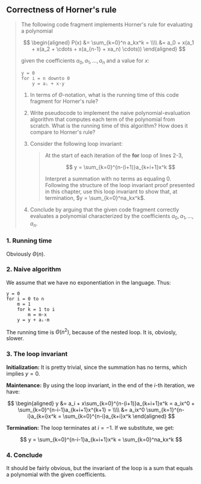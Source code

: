 ## Correctness of Horner's rule

> The following code fragment implements Horner's rule for evaluating a
> polynomial
>
> $$ \begin{aligned}
>    P(x) &= \sum_{k=0}^n a_kx^k = \\\\
>         &= a_0 + x(a_1 + x(a_2 + \cdots + x(a_{n-1} + xa_n) \cdots))
>    \end{aligned} $$
>
> given the coefficients $a_0, a_1, \ldots ,a_n$ and a value for $x$:
>
>     y = 0
>     for i = n downto 0
>         y = aᵢ + x·y
>
> 1. In terms of $\Theta$-notation, what is the running time of this code
>    fragment for Horner's rule?
>
> 2. Write pseudocode to implement the naive polynomial-evaluation algorithm
>    that computes each term of the polynomial from scratch. What is the
>    running time of this algorithm? How does it compare to Horner's rule?
>
> 3. Consider the following loop invariant:
>    > At the start of each iteration of the **for** loop of lines 2-3,
>    >
>    > $$ y = \sum_{k=0}^{n-(i+1)}a_{k+i+1}x^k $$
>    >
>    > Interpret a summation with no terms as equaling 0. Following the
>    > structure of the loop invariant proof presented in this chapter, use
>    > this loop invariant to show that, at termination,
>    > $y = \sum_{k=0}^na_kx^k$.
>
> 4. Conclude by arguing that the given code fragment correctly evaluates a
>    polynomial characterized by the coefficients $a_0,a_1,\ldots,a_n$.

### 1. Running time

Obviously $\Theta(n)$.

### 2. Naive algorithm

We assume that we have no exponentiation in the language. Thus:

    y = 0
    for i = 0 to n
        m = 1
        for k = 1 to i
            m = m·x
        y = y + aᵢ·m

The running time is $\Theta(n^2)$, because of the nested loop. It is,
obviosly, slower.

### 3. The loop invariant

**Initialization:** It is pretty trivial, since the summation has no terms,
which implies $y = 0$.

**Maintenance:** By using the loop invariant, in the end of the $i$-th
iteration, we have:

$$ \begin{aligned}
     y &= a_i + x\sum_{k=0}^{n-(i+1)}a_{k+i+1}x^k
        = a_ix^0 + \sum_{k=0}^{n-i-1}a_{k+i+1}x^{k+1} = \\\\
       &= a_ix^0 \sum_{k=1}^{n-i}a_{k+i}x^k
        = \sum_{k=0}^{n-i}a_{k+i}x^k
  \end{aligned} $$

**Termination:** The loop terminates at $i = -1$. If we substitute, we get:

$$ y = \sum_{k=0}^{n-i-1}a_{k+i+1}x^k = \sum_{k=0}^na_kx^k $$

### 4. Conclude

It should be fairly obvious, but the invariant of the loop is a sum that
equals a polynomial with the given coefficients.
